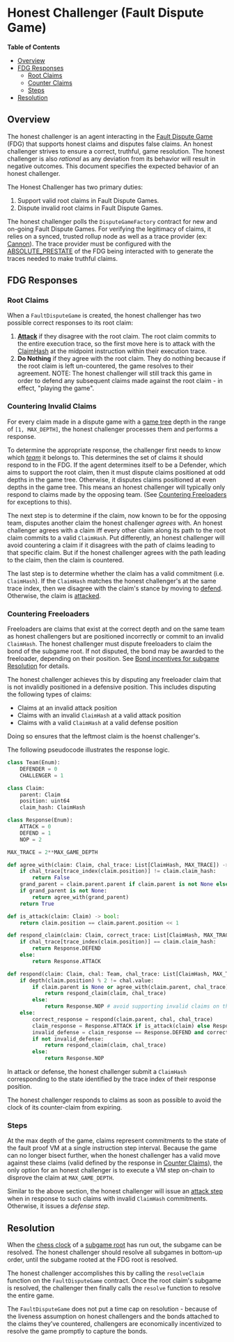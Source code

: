 # Honest Challenger (Fault Dispute Game)

<!-- START doctoc generated TOC please keep comment here to allow auto update -->
<!-- DON'T EDIT THIS SECTION, INSTEAD RE-RUN doctoc TO UPDATE -->
**Table of Contents**

- [Overview](#overview)
- [FDG Responses](#fdg-responses)
  - [Root Claims](#root-claims)
  - [Counter Claims](#counter-claims)
  - [Steps](#steps)
- [Resolution](#resolution)

<!-- END doctoc generated TOC please keep comment here to allow auto update -->

## Overview

The honest challenger is an agent interacting in the [Fault Dispute Game](fault-dispute-game.md)
(FDG) that supports honest claims and disputes false claims.
An honest challenger strives to ensure a correct, truthful, game resolution.
The honest challenger is also _rational_ as any deviation from its behavior will result in
negative outcomes.
This document specifies the expected behavior of an honest challenger.

The Honest Challenger has two primary duties:

1. Support valid root claims in Fault Dispute Games.
2. Dispute invalid root claims in Fault Dispute Games.

The honest challenger polls the `DisputeGameFactory` contract for new and on-going Fault
Dispute Games.
For verifying the legitimacy of claims, it relies on a synced, trusted rollup node
as well as a trace provider (ex: [Cannon](cannon-fault-proof-vm.md)).
The trace provider must be configured with the [ABSOLUTE_PRESTATE](fault-dispute-game.md#execution-trace)
of the FDG being interacted with to generate the traces needed to make truthful claims.

## FDG Responses

### Root Claims

When a `FaultDisputeGame` is created, the honest challenger has two possible correct responses
to its root claim:

1. [**Attack**](fault-dispute-game.md#attack) if they disagree with the root claim.
   The root claim commits to the entire execution trace, so the first move here is to
   attack with the [ClaimHash](fault-dispute-game.md#claims) at the midpoint
   instruction within their execution trace.
2. **Do Nothing** if they agree with the root claim. They do nothing because if the root
   claim is left un-countered, the game resolves to their agreement.
   NOTE: The honest challenger will still track this game in order to defend any subsequent
   claims made against the root claim - in effect, "playing the game".

### Countering Invalid Claims

For every claim made in a dispute game with a [game tree](fault-dispute-game.md#game-tree)
depth in the range of `[1, MAX_DEPTH]`, the honest challenger processes them and performs
a response.

To determine the appropriate response, the challenger first needs to know which
[_team_](fault-dispute-game.md#team-dynamics) it belongs to.
This determines the set of claims it should respond to in the FDG.
If the agent determines itself to be a Defender, which aims to support the root claim,
then it must dispute claims positioned at odd depths in the game tree.
Otherwise, it disputes claims positioned at even depths in the game tree.
This means an honest challenger will typically only respond to claims made by the opposing team.
(See [Countering Freeloaders](#countering-freeloaders) for exceptions to this).

The next step is to determine if the claim, now known to be for the opposing team,
disputes another claim the honest challenger _agrees_ with.
An honest challenger agrees with a claim iff every other claim along its path to the
root claim commits to a valid `ClaimHash`. Put differently, an honest challenger will
avoid countering a claim if it disagrees with the path of claims leading to that
specific claim. But if the honest challenger agrees with the path leading to the claim,
then the claim is countered.

The last step is to determine whether the claim has a valid commitment (i.e. `ClaimHash`).
If the `ClaimHash` matches the honest challenger's at the same trace index, then we
disagree with the claim's stance by moving to [defend](fault-dispute-game.md#defend).
Otherwise, the claim is [attacked](fault-dispute-game.md#attack).

### Countering Freeloaders

Freeloaders are claims that exist at the correct depth and on the same team as honest challengers
but are positioned incorrectly or commit to an invalid `ClaimHash`.
The honest challenger must dispute freeloaders to claim the bond of the subgame root.
If not disputed, the bond may be awarded to the freeloader, depending on their position.
See [Bond incentives for subgame Resolution](./bond-incentives.md) for details.

The honest challenger achieves this by disputing any freeloader claim that is not invalidly positioned
in a defensive position. This includes disputing the following types of claims:

- Claims at an invalid attack position
- Claims with an invalid `ClaimHash` at a valid attack position
- Claims with a valid `ClaimHash` at a valid defense position

Doing so ensures that the leftmost claim is the hoenst challenger's.

The following pseudocode illustrates the response logic.

```python
class Team(Enum):
    DEFENDER = 0
    CHALLENGER = 1

class Claim:
    parent: Claim
    position: uint64
    claim_hash: ClaimHash

class Response(Enum):
    ATTACK = 0
    DEFEND = 1
    NOP = 2

MAX_TRACE = 2**MAX_GAME_DEPTH

def agree_with(claim: Claim, chal_trace: List[ClaimHash, MAX_TRACE]) -> bool:
    if chal_trace[trace_index(claim.position)] != claim.claim_hash:
        return False
    grand_parent = claim.parent.parent if claim.parent is not None else None
    if grand_parent is not None:
        return agree_with(grand_parent)
    return True

def is_attack(claim: Claim) -> bool:
    return claim.position == claim.parent.position << 1

def respond_claim(claim: Claim, correct_trace: List[ClaimHash, MAX_TRACE]) -> Response:
    if chal_trace[trace_index(claim.position)] == claim.claim_hash:
        return Response.DEFEND
    else:
        return Response.ATTACK

def respond(claim: Claim, chal: Team, chal_trace: List[ClaimHash, MAX_TRACE]) -> Response:
    if depth(claim.position) % 2 != chal.value:
        if claim.parent is None or agree_with(claim.parent, chal_trace):
            return respond_claim(claim, chal_trace)
        else:
            return Response.NOP # avoid supporting invalid claims on the same team
    else:
        correct_response = respond(claim.parent, chal, chal_trace)
        claim_response = Response.ATTACK if is_attack(claim) else Response.DEFEND
        invalid_defense = claim_response == Response.DEFEND and correct_response == Respond.ATTACK
        if not invalid_defense:
            return respond_claim(claim, chal_trace)
        else:
            return Response.NOP
```

In attack or defense, the honest challenger submit a `ClaimHash` corresponding to the
state identified by the trace index of their response position.

The honest challenger responds to claims as soon as possible to avoid the clock of its
counter-claim from expiring.

### Steps

At the max depth of the game, claims represent commitments to the state of the fault proof VM
at a single instruction step interval.
Because the game can no longer bisect further, when the honest challenger has a valid move
against these claims (valid defined by the response in [Counter Claims](#counter-claims)),
the only option for an honest challenger is to execute a VM step on-chain to disprove the claim at `MAX_GAME_DEPTH`.

Similar to the above section, the honest challenger will issue an
[attack step](fault-dispute-game.md#step-types) when in response to such claims with
invalid `ClaimHash` commitments. Otherwise, it issues a _defense step_.

## Resolution

When the [chess clock](fault-dispute-game.md#game-clock) of a
[subgame root](fault-dispute-game.md#resolution) has run out, the subgame can be resolved.
The honest challenger should resolve all subgames in bottom-up order, until the subgame
rooted at the FDG root is resolved.

The honest challenger accomplishes this by calling the `resolveClaim` function on the
`FaultDisputeGame` contract. Once the root claim's subgame is resolved,
the challenger then finally calls the `resolve` function to resolve the entire game.

The `FaultDisputeGame` does not put a time cap on resolution - because of the liveness
assumption on honest challengers and the bonds attached to the claims they’ve countered,
challengers are economically incentivized to resolve the game promptly to capture the bonds.
